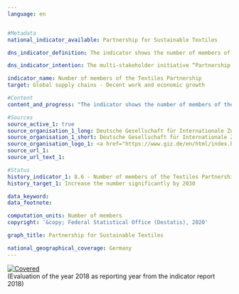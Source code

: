 ```yaml
---                   
language: en                   


#Metadata                   
national_indicator_available: Partnership for Sustainable Textiles                   

dns_indicator_definition: The indicator shows the number of members of the Partnership for Sustainable Textiles (Textiles Partnership).<sub> Text from the Indicator Report 2018</sub>                   

dns_indicator_intention: The multi-stakeholder initiative “Partnership for Sustainable Textiles” was founded in 2014. The Textiles Partnership aims to improve the underlying social, ecological and economic conditions in the producer countries. To this end, the number of members of the Textiles Partnership who demonstrably introduce and report on measures to improve the conditions and adherence to social and ecological partnership standards all along their supply chain is to be significantly increased.<sub> Text from the Indicator Report 2018</sub>                   

indicator_name: Number of members of the Textiles Partnership                   
target: Global supply chains - Decent work and economic growth                   

#Content                    
content_and_progress: "The indicator shows the number of members of the Textiles Partnership. As a multi-stakeholder initiative, the Textiles Partnership consists of members from the following stakeholder groups: businesses, associations, unions, non-governmental organisations, standard organisations 1 and the Federal Government. Building on collectively defined partnership standards, each member commits to implementing measures to continuously improve conditions and meet social and environmental partnership standards throughout its supply chain when joining the Textiles Partnership. To this end, all members are to develop annually individual action plans (roadmaps). Subsequently, an independent body will carry out a plausibility check (logical comparison) on the roadmaps. Since 2017 the drafting of the action plans has been mandatory, as has been their public accessibility since 2018. It is also planned to make the publication of relevant progress reports mandatory as from 2019.<br><br>In its founding year 2014, 59 members joined the Textiles Partnership. By the end of 2016, the number of members had more than tripled to a high of 188. However, there have been both exclusions and several withdrawals from the Textiles Partnership since the drafting of action plans became mandatory. Members who did not fulfil their reporting obligations were excluded. On the other hand, members withdrew , giving as a reason the amount of effort required or insufficient relevance, so that the number of members at the end of September 2018 totalled 130. Of the original founding members (period from October to November 2014), 34 were still members of the Textiles Partnership by the end of September 2018. The number of members has developed positively on an average of the last four years.<br><br>At the end of September 2018, 82 of the members were classified in the businesses stakeholder group, although one member was a so-called associate member without a subsidiary in Germany. According to a special evaluation from the Federal Statistical Office’s statistical business register, in 2016, 49 of the 82 companies (59.8&nbsp;%) mainly belonged to the retail and wholesale trade sector, but not consistently to economic sectors with the main field of activity being textiles and clothing. In 2016, these recorded a turnover 2 of 31.5 billion euros in retail and 7.4 billion euros in wholesale trade. According to the trade statistics of the Federal Statistical Office, the total turnover of retailers in 2016 amounted to 537.5 billion euros and the total turnover of wholesalers to 1,164.6 billion euros. Enterprises classified under retail trade generated 10.7&nbsp;% of the turnover with clothing, textiles (excluding carpets), curtains and drapes. In wholesale trade, the share of such goods was 2.7&nbsp;%. <br><br>Another 21 enterprises in the businesses stakeholder group were classified in manufacturing, while 8 were predominantly classified in business or household-related services. According to a special evaluation from the business register of the Federal Statistical Office, these recorded a total turnover of 3.8 billion euros with goods and services. For the economic sectors mentioned above, the turnover cannot be broken down to show the percentage of textiles and clothing.<sub> Text from the Indicator Report 2018</sub>"                   

#Sources
source_active_1: true                           
source_organisation_1_long: Deutsche Gesellschaft für Internationale Zusammenarbeit (GIZ) GmbH                           
source_organisation_1_short: Deutsche Gesellschaft für Internationale Zusammenarbeit (GIZ) GmbH                           
source_organisation_logo_1: <a href="https://www.giz.de/en/html/index.html"><img src="https://g205sdgs.github.io/sdg-indicators/public/LogosEn/giz.png" alt="Logo Deutsche Gesellschaft für Internationale Zusammenarbeit (GIZ) GmbH" title="Click here to visit the homepage of the organization" /></a>                           
source_url_1:                            
source_url_text_1:                            

#Status                   
history_indicator_1: 8.6 - Number of members of the Textiles Partnership                   
history_target_1: Increase the number significantly by 2030

data_keyword:                    
data_footnote:                    

computation_units: Number of members                   
copyright: '&copy; Federal Statistical Office (Destatis), 2020'                   

graph_title: Partnership for Sustainable Textiles                   

national_geographical_coverage: Germany                   
---
```

<div>                           
  <div class="my-header">                           
    <a href="https://sustainabledevelopment-deutschland.github.io/en/status/"><img src="https://g205sdgs.github.io/sdg-indicators/public/Wettersymbole/Leicht bewölkt.png" title="If the trend continues, the indicator will be presumably miss its target by at least 5&nbsp;% and at most 20&nbsp;% of the difference between the target value and the current value" alt="Covered" />                           
    </a>                           
  </div>
  <div class="my-header-note">
    <span>(Evaluation of the year 2018 as reporting year from the indicator report 2018)</span>
  </div>                           
</div>